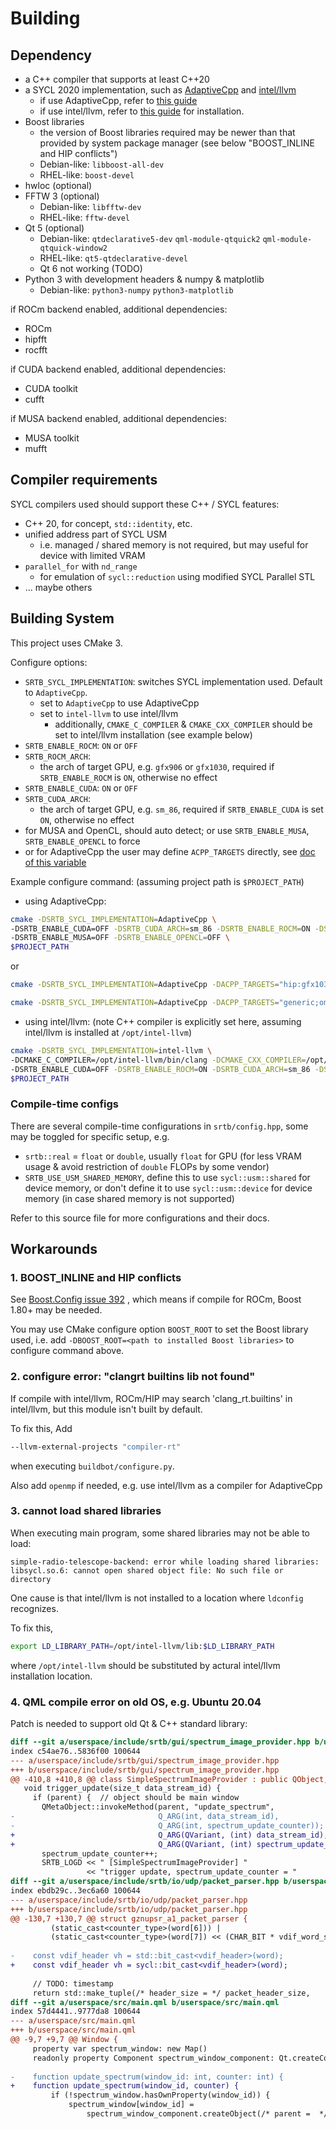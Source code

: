 # Building
## Dependency
* a C++ compiler that supports at least C++20
* a SYCL 2020 implementation, such as [AdaptiveCpp](https://github.com/AdaptiveCpp/AdaptiveCpp) and [intel/llvm](https://github.com/intel/llvm/)
  * if use AdaptiveCpp, refer to [this guide](https://github.com/AdaptiveCpp/AdaptiveCpp/blob/develop/doc/installing.md)
  * if use intel/llvm, refer to [this guide](https://github.com/intel/llvm/blob/sycl/sycl/doc/GetStartedGuide.md) for installation.
* Boost libraries
  * the version of Boost libraries required may be newer than that provided by system package manager (see below "BOOST_INLINE and HIP conflicts")
  * Debian-like: `libboost-all-dev`
  * RHEL-like: `boost-devel`
* hwloc (optional)
* FFTW 3 (optional)
  * Debian-like: `libfftw-dev`
  * RHEL-like: `fftw-devel`
* Qt 5 (optional)
  * Debian-like: `qtdeclarative5-dev` `qml-module-qtquick2` `qml-module-qtquick-window2`
  * RHEL-like: `qt5-qtdeclarative-devel`
  * Qt 6 not working (TODO)
* Python 3 with development headers & numpy & matplotlib
  * Debian-like: `python3-numpy` `python3-matplotlib`

if ROCm backend enabled, additional dependencies:
* ROCm
* hipfft
* rocfft

if CUDA backend enabled, additional dependencies:
* CUDA toolkit
* cufft

if MUSA backend enabled, additional dependencies:
* MUSA toolkit
* mufft

## Compiler requirements
SYCL compilers used should support these C++ / SYCL features:
* C++ 20, for concept, `std::identity`, etc.
* unified address part of SYCL USM 
  * i.e. managed / shared memory is not required, but may useful for device with limited VRAM
* `parallel_for` with `nd_range`
  * for emulation of `sycl::reduction` using modified SYCL Parallel STL
* ... maybe others

## Building System
This project uses CMake 3. 

Configure options:
* `SRTB_SYCL_IMPLEMENTATION`: switches SYCL implementation used. Default to `AdaptiveCpp`.
  * set to `AdaptiveCpp` to use AdaptiveCpp
  * set to `intel-llvm` to use intel/llvm
    * additionally, `CMAKE_C_COMPILER` & `CMAKE_CXX_COMPILER` should be set to intel/llvm installation (see example below)
* `SRTB_ENABLE_ROCM`: `ON` or `OFF`
* `SRTB_ROCM_ARCH`:
  * the arch of target GPU, e.g. `gfx906` or `gfx1030`, required if `SRTB_ENABLE_ROCM` is `ON`, otherwise no effect
* `SRTB_ENABLE_CUDA`: `ON` or `OFF`
* `SRTB_CUDA_ARCH`:
  * the arch of target GPU, e.g. `sm_86`, required if `SRTB_ENABLE_CUDA` is set `ON`, otherwise no effect
* for MUSA and OpenCL, should auto detect; or use `SRTB_ENABLE_MUSA`, `SRTB_ENABLE_OPENCL` to force
* or for AdaptiveCpp the user may define `ACPP_TARGETS` directly, see [doc of this variable](https://github.com/AdaptiveCpp/AdaptiveCpp/blob/develop/doc/using-hipsycl.md)

Example configure command: (assuming project path is `$PROJECT_PATH`)

* using AdaptiveCpp:
```bash
cmake -DSRTB_SYCL_IMPLEMENTATION=AdaptiveCpp \
-DSRTB_ENABLE_CUDA=OFF -DSRTB_CUDA_ARCH=sm_86 -DSRTB_ENABLE_ROCM=ON -DSRTB_ROCM_ARCH=gfx906 \
-DSRTB_ENABLE_MUSA=OFF -DSRTB_ENABLE_OPENCL=OFF \
$PROJECT_PATH
```

or

```bash
cmake -DSRTB_SYCL_IMPLEMENTATION=AdaptiveCpp -DACPP_TARGETS="hip:gfx1035;omp" $PROJECT_PATH
```

```bash
cmake -DSRTB_SYCL_IMPLEMENTATION=AdaptiveCpp -DACPP_TARGETS="generic;omp" $PROJECT_PATH
```

* using intel/llvm: (note C++ compiler is explicitly set here, assuming intel/llvm is installed at `/opt/intel-llvm`)
```bash
cmake -DSRTB_SYCL_IMPLEMENTATION=intel-llvm \
-DCMAKE_C_COMPILER=/opt/intel-llvm/bin/clang -DCMAKE_CXX_COMPILER=/opt/intel-llvm/bin/clang++ \
-DSRTB_ENABLE_CUDA=OFF -DSRTB_ENABLE_ROCM=ON -DSRTB_CUDA_ARCH=sm_86 -DSRTB_ROCM_ARCH=gfx906 \
$PROJECT_PATH
```

### Compile-time configs
There are several compile-time configurations in `srtb/config.hpp`, some may be toggled for specific setup, e.g.
* `srtb::real` = `float` or `double`, usually `float` for GPU (for less VRAM usage & avoid restriction of `double` FLOPs by some vendor)
* `SRTB_USE_USM_SHARED_MEMORY`, define this to use `sycl::usm::shared` for device memory, or don't define it to use `sycl::usm::device` for device memory (in case shared memory is not supported)

Refer to this source file for more configurations and their docs.

## Workarounds
### 1. BOOST_INLINE and HIP conflicts
See [Boost.Config issue 392](https://github.com/boostorg/config/issues/392) , which means if compile for ROCm, Boost 1.80+ may be needed.

You may use CMake configure option `BOOST_ROOT` to set the Boost library used, i.e. add `-DBOOST_ROOT=<path to installed Boost libraries>` to configure command above.

### 2. configure error: "clangrt builtins lib not found"
If compile with intel/llvm, ROCm/HIP may search 'clang_rt.builtins' in intel/llvm, but this module isn't built by default. 

To fix this, Add
```bash
--llvm-external-projects "compiler-rt"
```
when executing `buildbot/configure.py`.

Also add `openmp` if needed, e.g. use intel/llvm as a compiler for AdaptiveCpp

### 3. cannot load shared libraries
When executing main program, some shared libraries may not be able to load:
```
simple-radio-telescope-backend: error while loading shared libraries: libsycl.so.6: cannot open shared object file: No such file or directory
```
One cause is that intel/llvm is not installed to a location where `ldconfig` recognizes.

To fix this,
```bash
export LD_LIBRARY_PATH=/opt/intel-llvm/lib:$LD_LIBRARY_PATH
```
where `/opt/intel-llvm` should be substituted by actural intel/llvm installation location.

### 4. QML compile error on old OS, e.g. Ubuntu 20.04
Patch is needed to support old Qt & C++ standard library:
```diff
diff --git a/userspace/include/srtb/gui/spectrum_image_provider.hpp b/userspace/include/srtb/gui/spectrum_image_provider.hpp
index c54ae76..5836f00 100644
--- a/userspace/include/srtb/gui/spectrum_image_provider.hpp
+++ b/userspace/include/srtb/gui/spectrum_image_provider.hpp
@@ -410,8 +410,8 @@ class SimpleSpectrumImageProvider : public QObject, public QQuickImageProvider {
   void trigger_update(size_t data_stream_id) {
     if (parent) {  // object should be main window
       QMetaObject::invokeMethod(parent, "update_spectrum",
-                                Q_ARG(int, data_stream_id),
-                                Q_ARG(int, spectrum_update_counter));
+                                Q_ARG(QVariant, (int) data_stream_id),
+                                Q_ARG(QVariant, (int) spectrum_update_counter));
       spectrum_update_counter++;
       SRTB_LOGD << " [SimpleSpectrumImageProvider] "
                 << "trigger update, spectrum_update_counter = "
diff --git a/userspace/include/srtb/io/udp/packet_parser.hpp b/userspace/include/srtb/io/udp/packet_parser.hpp
index ebdb29c..3ec6a60 100644
--- a/userspace/include/srtb/io/udp/packet_parser.hpp
+++ b/userspace/include/srtb/io/udp/packet_parser.hpp
@@ -130,7 +130,7 @@ struct gznupsr_a1_packet_parser {
         (static_cast<counter_type>(word[6])) |
         (static_cast<counter_type>(word[7]) << (CHAR_BIT * vdif_word_size));
 
-    const vdif_header vh = std::bit_cast<vdif_header>(word);
+    const vdif_header vh = sycl::bit_cast<vdif_header>(word);
 
     // TODO: timestamp
     return std::make_tuple(/* header_size = */ packet_header_size,
diff --git a/userspace/src/main.qml b/userspace/src/main.qml
index 57d4441..9777da8 100644
--- a/userspace/src/main.qml
+++ b/userspace/src/main.qml
@@ -9,7 +9,7 @@ Window {
     property var spectrum_window: new Map()
     readonly property Component spectrum_window_component: Qt.createComponent("spectrum.qml")
 
-    function update_spectrum(window_id: int, counter: int) {
+    function update_spectrum(window_id, counter) {
         if (!spectrum_window.hasOwnProperty(window_id)) {
             spectrum_window[window_id] = 
                 spectrum_window_component.createObject(/* parent =  */ this, {
```
